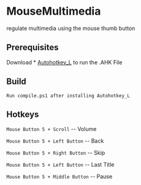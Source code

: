 # MouseMultimedia

regulate multimedia using the mouse thumb button  


## Prerequisites

Download  * [Autohotkey_L](https://www.autohotkey.com/) to run the .AHK File


## Build

```
Run compile.ps1 after installing Autohotkey_L
```

## Hotkeys

`Mouse Button 5 + Scroll` 		 -- Volume

`Mouse Button 5 + Left Button`   -- Back

`Mouse Button 5 + Right Button`  -- Skip

`Mouse Button 5 + Left Button`   -- Last Title

`Mouse Button 5 + Middle Button` -- Pause